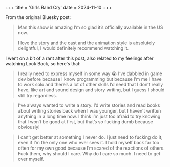 +++
title = 'Girls Band Cry'
date = 2024-11-10
+++

From the original Bluesky post:

> Man this show is amazing I’m so glad it’s officially available in the US now. 
>
> I love the story and the cast and the animation style is absolutely delightful, I would definitely recommend watching it.

I went on a bit of a rant after this post, also related to my feelings after watching Look Back, so here's that:

> I really need to express myself in some way 😭 I’ve dabbled in game dev before because I know programming but because I’m me I have to work solo and there’s a lot of other skills I’d need that I don’t really have, like art and sound design and story writing, but I guess I should still try regardless.

> I’ve always wanted to write a story. I’d write stories and read books about writing stories back when I was younger, but I haven’t written anything in a long time now. I think I’m just too afraid to try knowing that I won’t be good at first, but that’s so fucking dumb because obviously!

> I can’t get better at something I never do. I just need to fucking do it, even if I’m the only one who ever sees it. I hold myself back far too often for my own good because I’m scared of the reactions of others. Fuck them, why should I care. Why do I care so much. I need to get over myself.
